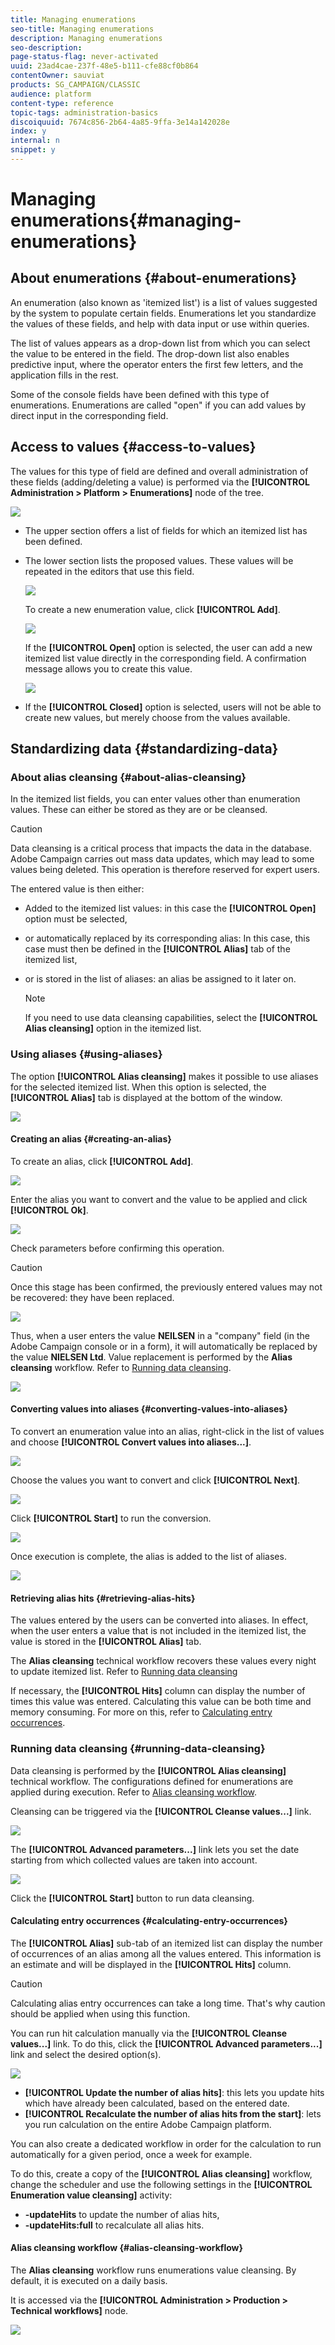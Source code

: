 ```yaml
---
title: Managing enumerations
seo-title: Managing enumerations
description: Managing enumerations
seo-description: 
page-status-flag: never-activated
uuid: 23ad4cae-237f-48e5-b111-cfe88cf0b864
contentOwner: sauviat
products: SG_CAMPAIGN/CLASSIC
audience: platform
content-type: reference
topic-tags: administration-basics
discoiquuid: 7674c856-2b64-4a85-9ffa-3e14a142028e
index: y
internal: n
snippet: y
---
```


# Managing enumerations{#managing-enumerations}

## About enumerations {#about-enumerations}

An enumeration (also known as 'itemized list') is a list of values suggested by the system to populate certain fields. Enumerations let you standardize the values of these fields, and help with data input or use within queries.

The list of values appears as a drop-down list from which you can select the value to be entered in the field. The drop-down list also enables predictive input, where the operator enters the first few letters, and the application fills in the rest.

Some of the console fields have been defined with this type of enumerations. Enumerations are called "open" if you can add values by direct input in the corresponding field.

## Access to values {#access-to-values}

The values for this type of field are defined and overall administration of these fields (adding/deleting a value) is performed via the **[!UICONTROL Administration > Platform > Enumerations]** node of the tree.

![](assets/s_ncs_user_itemized_list_node.png)

* The upper section offers a list of fields for which an itemized list has been defined.
* The lower section lists the proposed values. These values will be repeated in the editors that use this field.

  ![](assets/s_ncs_user_itemized_list_values.png)

  To create a new enumeration value, click **[!UICONTROL Add]**.

  ![](assets/s_ncs_user_itemized_list.png)

  If the **[!UICONTROL Open]** option is selected, the user can add a new itemized list value directly in the corresponding field. A confirmation message allows you to create this value.

  ![](assets/s_ncs_user_itemized_list_new_value.png)

* If the **[!UICONTROL Closed]** option is selected, users will not be able to create new values, but merely choose from the values available.

## Standardizing data {#standardizing-data}

### About alias cleansing {#about-alias-cleansing}

In the itemized list fields, you can enter values other than enumeration values. These can either be stored as they are or be cleansed.

>[!CAUTION]
>
>Data cleansing is a critical process that impacts the data in the database. Adobe Campaign carries out mass data updates, which may lead to some values being deleted. This operation is therefore reserved for expert users.

The entered value is then either:

* Added to the itemized list values: in this case the **[!UICONTROL Open]** option must be selected,
* or automatically replaced by its corresponding alias: In this case, this case must then be defined in the **[!UICONTROL Alias]** tab of the itemized list,
* or is stored in the list of aliases: an alias be assigned to it later on.

  >[!NOTE]
  >
  >If you need to use data cleansing capabilities, select the **[!UICONTROL Alias cleansing]** option in the itemized list.

### Using aliases {#using-aliases}

The option **[!UICONTROL Alias cleansing]** makes it possible to use aliases for the selected itemized list. When this option is selected, the **[!UICONTROL Alias]** tab is displayed at the bottom of the window. 

![](assets/s_ncs_user_itemized_list_alias_option.png)

#### Creating an alias {#creating-an-alias}

To create an alias, click **[!UICONTROL Add]**.

![](assets/s_ncs_user_itemized_list_alias_create.png)

Enter the alias you want to convert and the value to be applied and click **[!UICONTROL Ok]**.

![](assets/s_ncs_user_itemized_list_alias_create_2.png)

Check parameters before confirming this operation.

>[!CAUTION]
>
>Once this stage has been confirmed, the previously entered values may not be recovered: they have been replaced.

![](assets/s_ncs_user_itemized_list_alias_create_3.png)

Thus, when a user enters the value **NEILSEN** in a "company" field (in the Adobe Campaign console or in a form), it will automatically be replaced by the value **NIELSEN Ltd**. Value replacement is performed by the **Alias cleansing** workflow. Refer to [Running data cleansing](../../platform/using/managing-enumerations.md#running-data-cleansing).

![](assets/s_ncs_user_itemized_list_alias_use.png)

#### Converting values into aliases {#converting-values-into-aliases}

To convert an enumeration value into an alias, right-click in the list of values and choose **[!UICONTROL Convert values into aliases...]**. 

![](assets/s_ncs_user_itemized_list_alias_detail.png)

Choose the values you want to convert and click **[!UICONTROL Next]**.

![](assets/s_ncs_user_itemized_list_alias_transform.png)

Click **[!UICONTROL Start]** to run the conversion.

![](assets/s_ncs_user_itemized_list_alias_detail1.png)

Once execution is complete, the alias is added to the list of aliases.

![](assets/s_ncs_user_itemized_list_alias_detail2.png)

#### Retrieving alias hits {#retrieving-alias-hits}

The values entered by the users can be converted into aliases. In effect, when the user enters a value that is not included in the itemized list, the value is stored in the **[!UICONTROL Alias]** tab.

The **Alias cleansing** technical workflow recovers these values every night to update itemized list. Refer to [Running data cleansing](../../platform/using/managing-enumerations.md#running-data-cleansing)

If necessary, the **[!UICONTROL Hits]** column can display the number of times this value was entered. Calculating this value can be both time and memory consuming. For more on this, refer to [Calculating entry occurrences](../../platform/using/managing-enumerations.md#calculating-entry-occurrences).

### Running data cleansing {#running-data-cleansing}

Data cleansing is performed by the **[!UICONTROL Alias cleansing]** technical workflow. The configurations defined for enumerations are applied during execution. Refer to [Alias cleansing workflow](../../platform/using/managing-enumerations.md#alias-cleansing-workflow).

Cleansing can be triggered via the **[!UICONTROL Cleanse values...]** link.

![](assets/s_ncs_user_itemized_list_alias_start_normalize.png)

The **[!UICONTROL Advanced parameters...]** link lets you set the date starting from which collected values are taken into account.

![](assets/s_ncs_user_itemized_list_alias_normalize.png)

Click the **[!UICONTROL Start]** button to run data cleansing.

#### Calculating entry occurrences {#calculating-entry-occurrences}

The **[!UICONTROL Alias]** sub-tab of an itemized list can display the number of occurrences of an alias among all the values entered. This information is an estimate and will be displayed in the **[!UICONTROL Hits]** column.

>[!CAUTION]
>
>Calculating alias entry occurrences can take a long time. That's why caution should be applied when using this function.

You can run hit calculation manually via the **[!UICONTROL Cleanse values...]** link. To do this, click the **[!UICONTROL Advanced parameters...]** link and select the desired option(s).

![](assets/s_ncs_user_itemized_list_alias_hits.png)

* **[!UICONTROL Update the number of alias hits]**: this lets you update hits which have already been calculated, based on the entered date.
* **[!UICONTROL Recalculate the number of alias hits from the start]**: lets you run calculation on the entire Adobe Campaign platform.

You can also create a dedicated workflow in order for the calculation to run automatically for a given period, once a week for example.

To do this, create a copy of the **[!UICONTROL Alias cleansing]** workflow, change the scheduler and use the following settings in the **[!UICONTROL Enumeration value cleansing]** activity:

* **-updateHits** to update the number of alias hits,
* **-updateHits:full** to recalculate all alias hits.

#### Alias cleansing workflow {#alias-cleansing-workflow}

The **Alias cleansing** workflow runs enumerations value cleansing. By default, it is executed on a daily basis.

It is accessed via the **[!UICONTROL Administration > Production > Technical workflows]** node.

![](assets/s_ncs_user_itemized_list_alias_wf.png)

